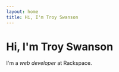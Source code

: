 ```yaml
---
layout: home
title: Hi, I'm Troy Swanson
---
```


# Hi, I'm Troy Swanson

I'm a *web developer* at Rackspace.
